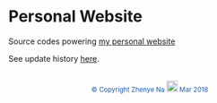 # Personal Website

Source codes powering [my personal website](https://zhenye-na.github.io/)

See update history [here](./site-log.md).
<br><br>
<p align="center">
<span style="color:#1d58a6"><sup> &copy; Copyright Zhenye Na <img src="https://cdn3.iconfinder.com/data/icons/coffee-11/500/Coffee_brain-512.png" width="20" height="auto" /> Mar 2018 </sup></span>
</p>